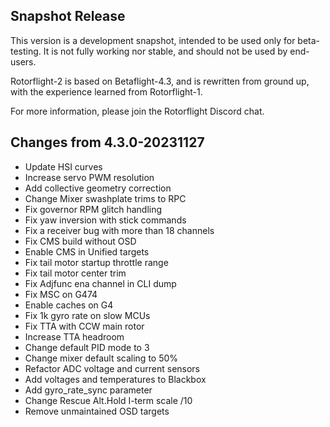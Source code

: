 ## Snapshot Release

This version is a development snapshot, intended to be used only for beta-testing.
It is not fully working nor stable, and should not be used by end-users.

Rotorflight-2 is based on Betaflight-4.3, and is rewritten from ground up,
with the experience learned from Rotorflight-1.

For more information, please join the Rotorflight Discord chat.


## Changes from 4.3.0-20231127

- Update HSI curves
- Increase servo PWM resolution
- Add collective geometry correction
- Change Mixer swashplate trims to RPC
- Fix governor RPM glitch handling
- Fix yaw inversion with stick commands
- Fix a receiver bug with more than 18 channels
- Fix CMS build without OSD
- Enable CMS in Unified targets
- Fix tail motor startup throttle range
- Fix tail motor center trim
- Fix Adjfunc ena channel in CLI dump
- Fix MSC on G474
- Enable caches on G4
- Fix 1k gyro rate on slow MCUs
- Fix TTA with CCW main rotor
- Increase TTA headroom
- Change default PID mode to 3
- Change mixer default scaling to 50%
- Refactor ADC voltage and current sensors
- Add voltages and temperatures to Blackbox
- Add gyro_rate_sync parameter
- Change Rescue Alt.Hold I-term scale /10
- Remove unmaintained OSD targets

